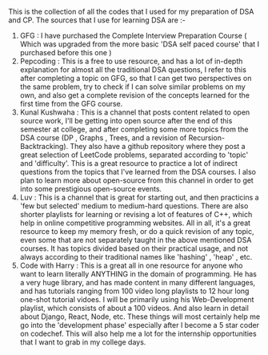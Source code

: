 This is the collection of all the codes that I used for my preparation of DSA and CP.
The sources that I use for learning DSA are :-
1. GFG : I have purchased the Complete Interview Preparation Course ( Which was upgraded from the more basic 'DSA self paced course' that I purchased before this one )
2. Pepcoding : This is a free to use resource, and has a lot of in-depth explanation for almost all the traditional DSA questions, I refer to this after completing a topic on
               GFG, so that I can get two perspectives on the same problem, try to check if I can solve similar problems on my own, and also get a complete revision of the
               concepts learned for the first time from the GFG course.
3. Kunal Kushwaha : This is a channel that posts content related to open source work, I'll be getting into open source after the end of this semester at college, and after
                    completing some more topics from the DSA course (DP , Graphs , Trees, and a revision of Recursion-Backtracking).
                    They also have a github repository where they post a great selection of LeetCode problems, separated according to 'topic' and 'difficulty'. This is a
                    great resource to practice a lot of indirect questions from the topics that I've learned from the DSA courses.
                    I also plan to learn more about open-source from this channel in order to get into some prestigious open-source events.
4. Luv : This is a channel that is great for starting out, and then practicins a 'few but selected' medium to medium-hard questions. There are also shorter playlists for
         learning or revising a lot of features of C++, which help in online competitive programming websites. All in all, it's a great resource to keep my memory fresh,
         or do a quick revision of any topic, even some that are not separately taught in the above mentioned DSA courses.
         It has topics divided based on their practical usage, and not always according to their traditional names like 'hashing' , 'heap' , etc.
5. Code with Harry : This is a great all in one resource for anyone who want to learn literally ANYTHING in the domain of programming. He has a very huge library, and has
                     made content in many different languages, and has tutorials ranging from 100 video long playlists to 12 hour long one-shot tutorial vidoes.
                     I will be primarily using his Web-Development playlist, which consists of about a 100 videos. And also learn in detail about Django, React, Node, etc.
                     These things will most certainly help me go into the 'development phase' especially after I become a 5 star coder on codechef.
                     This will also help me a lot for the internship opportunities that I want to grab in my college days.
